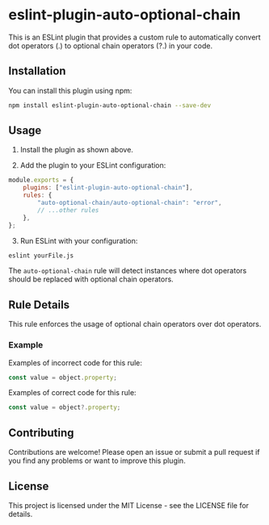 # eslint-plugin-auto-optional-chain

This is an ESLint plugin that provides a custom rule to automatically convert dot operators (.) to optional chain operators (?.) in your code.

## Installation

You can install this plugin using npm:

```bash
npm install eslint-plugin-auto-optional-chain --save-dev
```

## Usage

1. Install the plugin as shown above.

2. Add the plugin to your ESLint configuration:

```javascript
module.exports = {
	plugins: ["eslint-plugin-auto-optional-chain"],
	rules: {
		"auto-optional-chain/auto-optional-chain": "error",
		// ...other rules
	},
};
```

3. Run ESLint with your configuration:

```bash
eslint yourFile.js
```

The `auto-optional-chain` rule will detect instances where dot operators should be replaced with optional chain operators.

## Rule Details

This rule enforces the usage of optional chain operators over dot operators.

### Example

Examples of incorrect code for this rule:

```javascript
const value = object.property;
```

Examples of correct code for this rule:

```javascript
const value = object?.property;
```

## Contributing

Contributions are welcome! Please open an issue or submit a pull request if you find any problems or want to improve this plugin.

## License

This project is licensed under the MIT License - see the LICENSE file for details.
